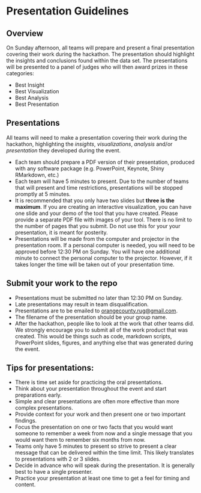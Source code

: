 # Presentation Guidelines

## Overview

On Sunday afternoon, all teams will prepare and present a final presentation covering their work during the hackathon. The presentation should highlight the insights and conclusions found within the data set.  The presentations will be presented to a panel of judges who will then award prizes in these categories:

* Best Insight
* Best Visualization
* Best Analysis
* Best Presentation

## Presentations

All teams will need to make a presentation covering their work during the hackathon, highlighting the *insights*, *visualizations*, *analysis* and/or *presentation* they developed during the event.  

* Each team should prepare a PDF version of their presentation, produced with any software package (e.g. PowerPoint, Keynote, Shiny RMarkdown, etc.)
* Each team will have 5 minutes to present.  Due to the number of teams that will present and time restrictions, presentations will be stopped promptly at 5 minutes.
* It is recommended that you only have two slides but **three is the maximum**. If you are creating an interactive visualization, you can have one slide and your demo of the tool that you have created. Please provide a separate PDF file with images of your tool. There is no limit to the number of pages that you submit. Do not use this for your your presentation, it is meant for posterity.
* Presentations will be made from the computer and projector in the presentation room. If a personal computer is needed, you will need to be approved before 12:30 PM on Sunday. You will have one additional minute to connect the personal computer to the projector. However, if it takes longer the time will be taken out of your presentation time.

## Submit your work to the repo

* Presentations must be submitted no later than 12:30 PM on Sunday. 
* Late presentations may result in team disqualification.
* Presentations are to be emailed to [orangecounty.rug@gmail.com](orangecounty.rug@gmail.com). 
* The filename of the presentation should be your group name.
* After the hackathon, people like to look at the work that other teams did. We strongly encourage you to submit all of the work product that was created. This would be things such as code, markdown scripts, PowerPoint slides, figures, and anything else that was generated during the event.

## Tips for presentations:

* There is time set aside for practicing the oral presentations.
* Think about your presentation throughout the event and start preparations early.
* Simple and clear presentations are often more effective than more complex presentations.
* Provide context for your work and then present one or two important findings.
* Focus the presentation on one or two facts that you would want someone to remember a week from now and a single message that you would want them to remember six months from now.
* Teams only have 5 minutes to present so strive to present a clear message that can be delivered within the time limit.  This likely translates to presentations with 2 or 3 slides.
* Decide in advance who will speak during the presentation. It is generally best to have a single presenter.
* Practice your presentation at least one time to get a feel for timing and content.

